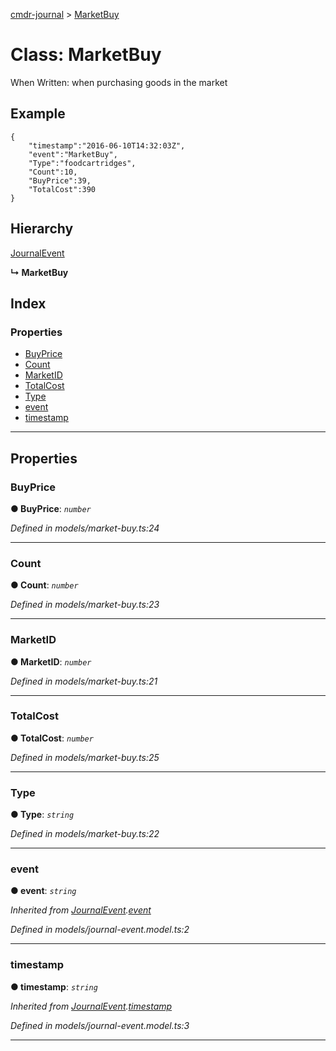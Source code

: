 [cmdr-journal](../README.md) > [MarketBuy](../classes/marketbuy.md)



# Class: MarketBuy


When Written: when purchasing goods in the market

## Example

    {
        "timestamp":"2016-06-10T14:32:03Z",
        "event":"MarketBuy",
        "Type":"foodcartridges",
        "Count":10,
        "BuyPrice":39,
        "TotalCost":390
    }

## Hierarchy


 [JournalEvent](journalevent.md)

**↳ MarketBuy**







## Index

### Properties

* [BuyPrice](marketbuy.md#buyprice)
* [Count](marketbuy.md#count)
* [MarketID](marketbuy.md#marketid)
* [TotalCost](marketbuy.md#totalcost)
* [Type](marketbuy.md#type)
* [event](marketbuy.md#event)
* [timestamp](marketbuy.md#timestamp)



---
## Properties
<a id="buyprice"></a>

###  BuyPrice

**●  BuyPrice**:  *`number`* 

*Defined in models/market-buy.ts:24*





___

<a id="count"></a>

###  Count

**●  Count**:  *`number`* 

*Defined in models/market-buy.ts:23*





___

<a id="marketid"></a>

###  MarketID

**●  MarketID**:  *`number`* 

*Defined in models/market-buy.ts:21*





___

<a id="totalcost"></a>

###  TotalCost

**●  TotalCost**:  *`number`* 

*Defined in models/market-buy.ts:25*





___

<a id="type"></a>

###  Type

**●  Type**:  *`string`* 

*Defined in models/market-buy.ts:22*





___

<a id="event"></a>

###  event

**●  event**:  *`string`* 

*Inherited from [JournalEvent](journalevent.md).[event](journalevent.md#event)*

*Defined in models/journal-event.model.ts:2*





___

<a id="timestamp"></a>

###  timestamp

**●  timestamp**:  *`string`* 

*Inherited from [JournalEvent](journalevent.md).[timestamp](journalevent.md#timestamp)*

*Defined in models/journal-event.model.ts:3*





___



